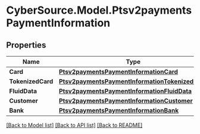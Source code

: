 # CyberSource.Model.Ptsv2paymentsPaymentInformation
## Properties

Name | Type | Description | Notes
------------ | ------------- | ------------- | -------------
**Card** | [**Ptsv2paymentsPaymentInformationCard**](Ptsv2paymentsPaymentInformationCard.md) |  | [optional] 
**TokenizedCard** | [**Ptsv2paymentsPaymentInformationTokenizedCard**](Ptsv2paymentsPaymentInformationTokenizedCard.md) |  | [optional] 
**FluidData** | [**Ptsv2paymentsPaymentInformationFluidData**](Ptsv2paymentsPaymentInformationFluidData.md) |  | [optional] 
**Customer** | [**Ptsv2paymentsPaymentInformationCustomer**](Ptsv2paymentsPaymentInformationCustomer.md) |  | [optional] 
**Bank** | [**Ptsv2paymentsPaymentInformationBank**](Ptsv2paymentsPaymentInformationBank.md) |  | [optional] 

[[Back to Model list]](../README.md#documentation-for-models) [[Back to API list]](../README.md#documentation-for-api-endpoints) [[Back to README]](../README.md)

